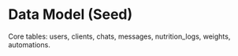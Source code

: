 # Data Model (Seed)
Core tables: users, clients, chats, messages, nutrition_logs, weights, automations.
